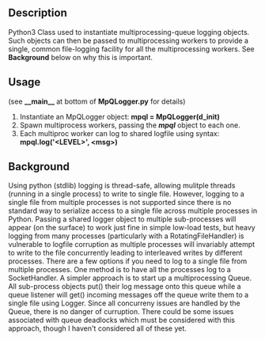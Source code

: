 Description
-----------
Python3 Class used to instantiate multiprocessing-queue logging objects. Such objects can then be passed to multiprocessing workers to provide a single, common file-logging facility for all the multiprocessing workers. See __Background__ below on why this is important.

Usage
-----
(see __\_\_main\_\___ at bottom of __MpQLogger.py__ for details)
1) Instantiate an MpQLogger object: __mpql = MpQLogger(d_init)__
2) Spawn multiprocess workers, passing the *__mpql__* object to each one.
3) Each multiproc worker can log to shared logfile using syntax: __mpql.log('\<LEVEL>\', \<msg>\)__

Background
-----------
Using python (stdlib) logging is thread-safe, allowing mulitple threads (running in a single process) to write to single file. However, logging to a single file from multiple processes is not supported since there is no standard way to serialize access to a single file across multiple processes in Python. Passing a shared logger object to multiple sub-processes will appear (on the surface) to work just fine in simple low-load tests, but heavy logging from many processes (particularly with a RotatingFileHandler) is vulnerable to logfile corruption as multiple processes will invariably attempt to write to the file concurrently leading to interleaved writes by different processes.  There are a few options if you need to log to a single file from multiple processes. One method is to have all the processes log to a SocketHandler.  A simpler approach is to start up a multiprocessing Queue.  All sub-process objects put() their log message onto this queue while a queue listener will get() incoming messages off the queue write them to a single file using Logger. Since all concurreny issues are handled by the Queue, there is no danger of curruption. There could be some issues associated with queue deadlocks which must be considered with this approach, though I haven't considered all of these yet.
